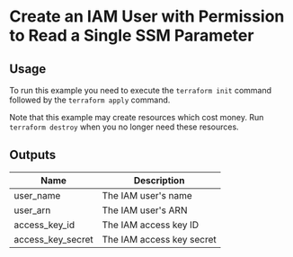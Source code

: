 # Create an IAM User with Permission to Read a Single SSM Parameter #

## Usage ##

To run this example you need to execute the `terraform init` command
followed by the `terraform apply` command.

Note that this example may create resources which cost money. Run
`terraform destroy` when you no longer need these resources.

## Outputs ##

| Name | Description |
|------|-------------|
| user_name | The IAM user's name |
| user_arn | The IAM user's ARN |
| access_key_id | The IAM access key ID |
| access_key_secret | The IAM access key secret |
